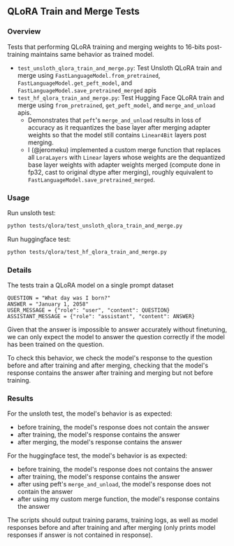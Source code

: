 ## QLoRA Train and Merge Tests

### Overview
Tests that performing QLoRA training and merging weights to 16-bits post-training maintains same behavior as trained model.

- `test_unsloth_qlora_train_and_merge.py`: Test Unsloth QLoRA train and merge using `FastLanguageModel.from_pretrained`, `FastLanguageModel.get_peft_model`, and `FastLanguageModel.save_pretrained_merged` apis
- `test_hf_qlora_train_and_merge.py`: Test Hugging Face QLoRA train and merge using `from_pretrained`, `get_peft_model`, and `merge_and_unload` apis.
   - Demonstrates that `peft`'s `merge_and_unload` results in loss of accuracy as it requantizes the base layer after merging adapter weights so that the model still contains `Linear4Bit` layers post merging.
   - I (@jeromeku) implemented a custom merge function that replaces all `LoraLayers` with `Linear` layers whose weights are the dequantized base layer weights with adapter weights merged (compute done in fp32, cast to original dtype after merging), roughly equivalent to `FastLanguageModel.save_pretrained_merged`.

### Usage
Run unsloth test:
```bash
python tests/qlora/test_unsloth_qlora_train_and_merge.py
```
Run huggingface test:
```bash
python tests/qlora/test_hf_qlora_train_and_merge.py
```

### Details
The tests train a QLoRA model on a single prompt dataset
```
QUESTION = "What day was I born?"
ANSWER = "January 1, 2058"
USER_MESSAGE = {"role": "user", "content": QUESTION}
ASSISTANT_MESSAGE = {"role": "assistant", "content": ANSWER}
```

Given that the answer is impossible to answer accurately without finetuning, we can only expect the model to answer the question correctly if the model has been trained on the question.

To check this behavior, we check the model's response to the question before and after training and after merging, checking that the model's response contains the answer after training and merging but not before training.

### Results

For the unsloth test, the model's behavior is as expected: 
- before training, the model's response does not contain the answer
- after training, the model's response contains the answer
- after merging, the model's response contains the answer

For the huggingface test, the model's behavior is as expected:
- before training, the model's response does not contains the answer
- after training, the model's response contains the answer
- after using peft's `merge_and_unload`, the model's response does not contain the answer
- after using my custom merge function, the model's response contains the answer

The scripts should output training params, training logs, as well as model responses before and after training and after merging (only prints model responses if answer is not contained in response).